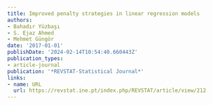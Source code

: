 ```yaml
---
title: Improved penalty strategies in linear regression models
authors:
- Bahadır Yüzbaşı
- S. Ejaz Ahmed
- Mehmet Güngör
date: '2017-01-01'
publishDate: '2024-02-14T10:54:40.660443Z'
publication_types:
- article-journal
publication: '*REVSTAT-Statistical Journal*'
links:
- name: URL
  url: https://revstat.ine.pt/index.php/REVSTAT/article/view/212
---
```

